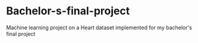 # Bachelor-s-final-project
Machine learning project on a Heart dataset implemented for my bachelor's final project
